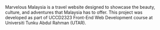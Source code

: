 Marvelous Malaysia is a travel website designed to showcase the beauty, culture, and adventures that Malaysia has to offer. This project was developed as part of UCCD2323 Front-End Web Development course at Universiti Tunku Abdul Rahman (UTAR).
